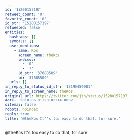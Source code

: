 ```yaml
---
id: '15200157197'
retweet_count: '0'
favorite_count: '0'
id_str: '15200157197'
retweeted: false
entities:
  hashtags: []
  symbols: []
  user_mentions:
    - name: Kos
      screen_name: theKos
      indices:
        - '0'
        - '7'
      id_str: '37688509'
      id: '37688509'
  urls: []
in_reply_to_status_id_str: '15190459081'
in_reply_to_screen_name: theKos
original_url: https://twitter.com/jth/status/15200157197
date: '2010-06-01T20:02:14.000Z'
sitemap: false
robots: noindex
reply: true
title: '@theKos It''s too easy to do that, for sure.'
---
```


@theKos It's too easy to do that, for sure.